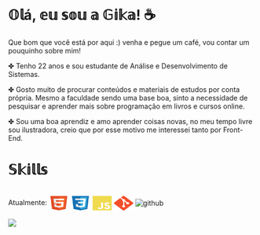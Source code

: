 <div>
  
  <h1 align="left">
    𝕆𝕝á, 𝕖𝕦 𝕤𝕠𝕦 𝕒 𝔾𝕚𝕜𝕒! ☕
  </h1>
 
    
  <p>
Que bom que você está por aqui :) venha e pegue um café, vou contar um pouquinho sobre mim!
    
✤ Tenho 22 anos e sou estudante de Análise e Desenvolvimento de Sistemas.
 
✤ Gosto muito de procurar conteúdos e materiais de estudos por conta própria. Mesmo a faculdade sendo uma base boa, sinto a necessidade de pesquisar e aprender mais sobre programação em livros e cursos online.
    
✤ Sou uma boa aprendiz e amo aprender coisas novas, no meu tempo livre sou ilustradora, creio que por esse motivo me interessei tanto por Front-End.
</p>

</div>

<div>

# 𝕊𝕜𝕚𝕝𝕝𝕤
  <div align="left"><br>
  Atualmente:
  <img align="center" alt="HTML" height="30" width="40" src="https://raw.githubusercontent.com/devicons/devicon/master/icons/html5/html5-original.svg">
  <img align="center" alt="CSS" height="30" width="40" src="https://raw.githubusercontent.com/devicons/devicon/master/icons/css3/css3-original.svg">
  <img align="center" alt="Js" height="30" width="40" src="https://raw.githubusercontent.com/devicons/devicon/master/icons/javascript/javascript-plain.svg">
  <img align="center" alt="git" height="30" width="40" src="https://raw.githubusercontent.com/devicons/devicon/master/icons/git/git-original.svg">
  <img align="center" alt="github" height="35" width="35" src="https://icon-library.com/images/github-icon-white/github-icon-white-6.jpg">
</div>
 <br>
 <div align="left">
  <a href="https://github.com/ggkadev">
   <img height="150em" src="https://github-readme-stats.vercel.app/api/top-langs/?username=ggkadev&theme=dracula&hide_border=false&&layout=compact"/>
  </a>
</div>
 

  
 <br>




